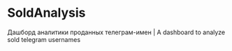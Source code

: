 # SoldAnalysis
Дашборд аналитики проданных телеграм-имен | A dashboard to analyze sold telegram usernames
